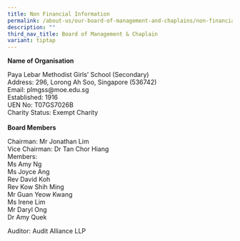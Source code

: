 ```yaml
---
title: Non Financial Information
permalink: /about-us/our-board-of-management-and-chaplains/non-financial-information/
description: ""
third_nav_title: Board of Management & Chaplain
variant: tiptap
---
```

<p><strong>Name of Organisation</strong>
</p>
<p>Paya Lebar Methodist Girls’ School (Secondary)
<br>Address: 296, Lorong Ah Soo, Singapore (536742)
<br>Email:&nbsp;<a rel="noopener noreferrer nofollow" target="_blank">plmgss@moe.edu.sg</a>
<br>Established: 1916
<br>UEN No: T07GS7026B
<br>Charity Status: Exempt Charity
<br>
<br><strong>Board Members</strong>
</p>
<p>Chairman: Mr Jonathan Lim
<br>Vice Chairman: Dr Tan Chor Hiang
<br>Members:
<br>Ms Amy Ng
<br>Ms Joyce Ang
<br>Rev David Koh
<br>Rev Kow Shih Ming
<br>Mr Guan Yeow Kwang
<br>Ms Irene Lim
<br>Mr Daryl Ong
<br>Dr Amy Quek</p>
<p>Auditor: Audit Alliance LLP</p>